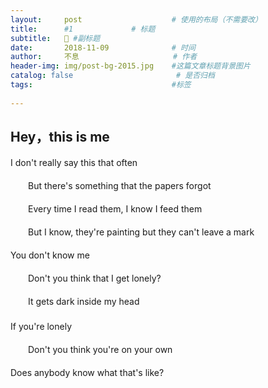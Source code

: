 ```yaml
---
layout:     post                    # 使用的布局（不需要改）
title:      #1             # 标题 
subtitle:   💪 #副标题
date:       2018-11-09              # 时间
author:     不息                     # 作者
header-img: img/post-bg-2015.jpg    #这篇文章标题背景图片
catalog: false                       # 是否归档
tags:                               #标签
  
---
```


## **Hey，this is me**
   I don't really say this that often
　 </br>
   </br>
　　But there's something that the papers forgot
　　</br>
   </br>
　　Every time I read them, I know I feed them
　　</br>
   </br>
　　But I know, they're painting but they can't leave a mark
   </br>
   </br> 
   You don't know me
　　</br>
   </br>
　　Don't you think that I get lonely?
　　</br>
   </br>
　　It gets dark inside my head
　　</br>
　　</br>
   If you're lonely
　　</br>
   </br>
　　Don't you think you're on your own
　　</br>
   </br>
   Does anybody know what that's like?
　　
